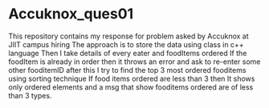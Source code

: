 # Accuknox_ques01
This repository contains my response for problem asked by Accuknox at JIIT campus hiring
The approach is to store the data using class in c++ language
Then I take details of every eater and foodItems ordered
If the foodItem is already in order then it throws an error and ask to re-enter some other fooditemID
after this I try to find the top 3 most ordered fooditems using sorting technique
If food items ordered are less than 3 then It shows only ordered elements and a msg that show fooditems ordered are of less than 3 types. 
